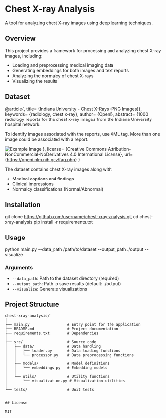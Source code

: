 # Chest X-ray Analysis

A tool for analyzing chest X-ray images using deep learning techniques.

## Overview

This project provides a framework for processing and analyzing chest X-ray images, including:

- Loading and preprocessing medical imaging data
- Generating embeddings for both images and text reports
- Analyzing the normalcy of chest X-rays
- Visualizing the results

## Dataset

@article{,
  title= {Indiana University - Chest X-Rays (PNG Images)},
  keywords= {radiology, chest x-ray},
  author= {OpenI},
  abstract= {1000 radiology reports for the chest x-ray images from the Indiana University hospital network.

To identify images associated with the reports, use XML tag. More than one image could be associated with a report.

![Example Image](https://i.imgur.com/5uR5snH.png)
  },
  license= {Creative Commons Attribution-NonCommercial-NoDerivatives 4.0 International License},
  url= {https://openi.nlm.nih.gov/faq.php}
}

The dataset contains chest X-ray images along with:
- Medical captions and findings
- Clinical impressions
- Normalcy classifications (Normal/Abnormal)

## Installation

git clone https://github.com/username/chest-xray-analysis.git
cd chest-xray-analysis
pip install -r requirements.txt


## Usage

python main.py --data_path /path/to/dataset --output_path ./output --visualize


### Arguments

- `--data_path`: Path to the dataset directory (required)
- `--output_path`: Path to save results (default: ./output)
- `--visualize`: Generate visualizations

## Project Structure

```plaintext
chest-xray-analysis/
│
├── main.py                 # Entry point for the application
├── README.md               # Project documentation
├── requirements.txt        # Dependencies
│
├── src/                    # Source code
│   ├── data/               # Data handling
│   │   ├── loader.py       # Data loading functions
│   │   └── processor.py    # Data preprocessing functions
│   │
│   ├── models/             # Model definitions
│   │   └── embeddings.py   # Embedding models
│   │
│   └── utils/              # Utility functions
│       └── visualization.py # Visualization utilities
│
└── tests/                  # Unit tests


## License

MIT
